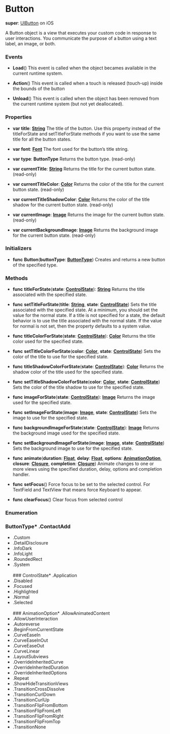 # Button

**super**: [UIButton](UIButton.md) on iOS

A Button object is a view that executes your custom code in response to user interactions. You communicate the purpose of a button using a text label, an image, or both.

### Events

* **Load**()
This event is called when the object becames available in the current runtime system.

* **Action**()
This event is called when a touch is released (touch-up) inside the bounds of the button

* **Unload**()
This event is called when the object has been removed from the current runtime system (but not yet deallocated).

</ul>

### Properties

* **var** **title**: **[String](../gravity/types.md)**
The title of the button. Use this property instead of the titleForState and setTitleForState methods if you want to use the same title for all the button states.

* **var** **font**: **[Font](font.md)**
The font used for the button’s title string.

* **var** **type**: **ButtonType**
Returns the button type. \(read-only\)

* **var** **currentTitle**: **[String](../gravity/types.md)**
Returns the title for the current button state. \(read-only\)

* **var** **currentTitleColor**: **[Color](color.md)**
Returns the color of the title for the current button state. \(read-only\)

* **var** **currentTitleShadowColor**: **[Color](color.md)**
Returns the color of the title shadow for the current button state. \(read-only\)

* **var** **currentImage**: **[Image](image.md)**
Returns the image for the current button state. \(read-only\)

* **var** **currentBackgroundImage**: **[Image](image.md)**
Returns the background image for the current button state. \(read-only\)

</ul>

### Initializers

* **func** **Button**(**buttonType**: <strong><a href="#_enum_ButtonType">ButtonType</a></strong>)
Creates and returns a new button of the specified type.

</ul>

### Methods

* **func** **titleForState**(**state**: <strong><a href="#_enum_ControlState">ControlState</a></strong>): <strong>[String](../gravity/types.md)</strong> 
Returns the title associated with the specified state.

* **func** **setTitleForState**(**title**: <strong>[String](../gravity/types.md)</strong>, **state**: <strong><a href="#_enum_ControlState">ControlState</a></strong>)
Sets the title associated with the specified state. At a minimum, you should set the value for the normal state. If a title is not specified for a state, the default behavior is to use the title associated with the normal state. If the value for normal is not set, then the property defaults to a system value.

* **func** **titleColorForState**(**state**: <strong><a href="#_enum_ControlState">ControlState</a></strong>): <strong>[Color](color.md)</strong> 
Returns the title color used for the specified state.

* **func** **setTitleColorForState**(**color**: <strong>[Color](color.md)</strong>, **state**: <strong><a href="#_enum_ControlState">ControlState</a></strong>)
Sets the color of the title to use for the specified state.

* **func** **titleShadowColorForState**(**state**: <strong><a href="#_enum_ControlState">ControlState</a></strong>): <strong>[Color](color.md)</strong> 
Returns the shadow color of the title used for the specified state.

* **func** **setTitleShadowColorForState**(**color**: <strong>[Color](color.md)</strong>, **state**: <strong><a href="#_enum_ControlState">ControlState</a></strong>)
Sets the color of the title shadow to use for the specified state.

* **func** **imageForState**(**state**: <strong><a href="#_enum_ControlState">ControlState</a></strong>): <strong>[Image](image.md)</strong> 
Returns the image used for the specified state.

* **func** **setImageForState**(**image**: <strong>[Image](image.md)</strong>, **state**: <strong><a href="#_enum_ControlState">ControlState</a></strong>)
Sets the image to use for the specified state.

* **func** **backgroundImageForState**(**state**: <strong><a href="#_enum_ControlState">ControlState</a></strong>): <strong>[Image](image.md)</strong> 
Returns the background image used for the specified state.

* **func** **setBackgroundImageForState**(**image**: <strong>[Image](image.md)</strong>, **state**: <strong><a href="#_enum_ControlState">ControlState</a></strong>)
Sets the background image to use for the specified state.

* **func** **animate**(**duration**: <strong>[Float](../gravity/types.md)</strong>, **delay**: <strong>[Float](../gravity/types.md)</strong>, **options**: <strong><a href="#_enum_AnimationOption">AnimationOption</a></strong>, **closure**: <strong>[Closure](../gravity/closures.md)</strong>, **completion**: <strong>[Closure](../gravity/closures.md)</strong>)
Animate changes to one or more views using the specified duration, delay, options and completion handler.

* **func** **setFocus**()
Force focus to be set to the selected control. For TextField and TextView that means force Keyboard to appear.

* **func** **clearFocus**()
Clear focus from selected control

</ul>

</ul>

### Enumeration

### ButtonType* .ContactAdd
* .Custom
* .DetailDisclosure
* .InfoDark
* .InfoLight
* .RoundedRect
* .System
<br><br>### ControlState* .Application
* .Disabled
* .Focused
* .Highlighted
* .Normal
* .Selected
<br><br>### AnimationOption* .AllowAnimatedContent
* .AllowUserInteraction
* .Autoreverse
* .BeginFromCurrentState
* .CurveEaseIn
* .CurveEaseInOut
* .CurveEaseOut
* .CurveLinear
* .LayoutSubviews
* .OverrideInheritedCurve
* .OverrideInheritedDuration
* .OverrideInheritedOptions
* .Repeat
* .ShowHideTransitionViews
* .TransitionCrossDissolve
* .TransitionCurlDown
* .TransitionCurlUp
* .TransitionFlipFromBottom
* .TransitionFlipFromLeft
* .TransitionFlipFromRight
* .TransitionFlipFromTop
* .TransitionNone
<br><br></ul>

